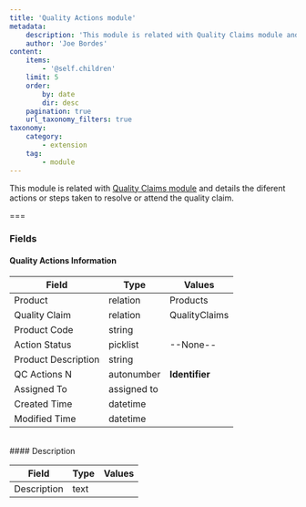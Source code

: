 ```yaml
---
title: 'Quality Actions module'
metadata:
    description: 'This module is related with Quality Claims module and details the diferent actions or steps taken to resolve or attend the quality claim.'
    author: 'Joe Bordes'
content:
    items:
        - '@self.children'
    limit: 5
    order:
        by: date
        dir: desc
    pagination: true
    url_taxonomy_filters: true
taxonomy:
    category:
        - extension
    tag:
        - module
---
```


This module is related with [Quality Claims module](../../01.corebosmodules/qualityclaims/id:414901aa79ca8a68ffcfad4da662d4ee/store:corebosmodule) and details the diferent actions or steps taken to resolve or attend the quality claim.

===

### Fields

#### Quality Actions Information

<table class="table table-striped">
<thead>
<tr class="header">
<th>Field</th>
<th>Type</th>
<th>Values</th>
</tr>
</thead>
<tbody>
<tr>
<td>Product</td>
<td>relation</td>
<td>Products</td>
</tr>
<tr>
<td>Quality Claim</td>
<td>relation</td>
<td>QualityClaims</td>
</tr>
<tr>
<td>Product Code</td>
<td>string</td>
<td></td>
</tr>
<tr>
<td>Action Status</td>
<td>picklist</td>
<td>--None--</td>
</tr>
<tr>
<td>Product Description</td>
<td>string</td>
<td></td>
</tr>
<tr>
<td>QC Actions N</td>
<td>autonumber</td>
<td><strong>Identifier</strong></td>
</tr>
<tr>
<td>Assigned To</td>
<td>assigned to</td>
<td></td>
</tr>
<tr>
<td>Created Time</td>
<td>datetime</td>
<td></td>
</tr>
<tr>
<td>Modified Time</td>
<td>datetime</td>
<td></td>
</tr>
</tbody>
</table>
<br>
#### Description

<table class="table table-striped">
<thead>
<tr class="header">
<th>Field</th>
<th>Type</th>
<th>Values</th>
</tr>
</thead>
<tbody>
<tr>
<td>Description</td>
<td>text</td>
<td></td>
</tr>
</tbody>
</table>
